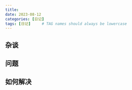 ```yaml
---
title: 
date: 2023-08-12
categories: [日记]
tags: [日记]     # TAG names should always be lowercase
---
```


## 杂谈

## 问题

## 如何解决
